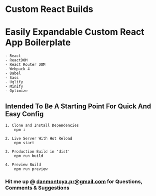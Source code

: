 
Custom React Builds
===================

# Easily Expandable Custom React App Boilerplate

    - React
    - ReactDOM
    - React Router DOM
    - Webpack 4
    - Babel
    - Sass
    - Uglify
    - Minify
    - Optimize
    

## Intended To Be A Starting Point For Quick And Easy Config

    1. Clone and Install Dependencies
        npm i

    2. Live Server With Hot Reload
        npm start

    3. Production Build in 'dist'
        npm run build

    4. Preview Build
        npm run preview


### Hit me up @ danmontoya.pr@gmail.com for Questions, Comments & Suggestions